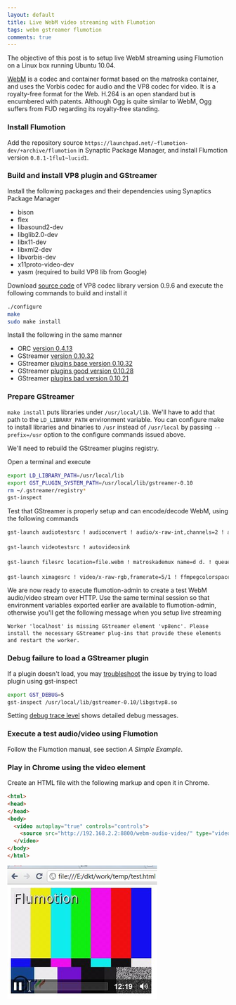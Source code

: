 ```yaml
---
layout: default
title: Live WebM video streaming with Flumotion
tags: webm gstreamer flumotion
comments: true
---
```


The objective of this post is to setup live WebM streaming using Flumotion on a Linux box running Ubuntu 10.04.

[WebM](http://www.webmproject.org) is a codec and container format based on the matroska container, and uses the Vorbis codec for audio and the VP8 codec for video. It is a royalty-free format for the Web. H.264 is an open standard but is encumbered with patents. Although Ogg is quite similar to WebM, Ogg suffers from FUD regarding its royalty-free standing.

### Install Flumotion

Add the repository source `https://launchpad.net/~flumotion-dev/+archive/flumotion` in Synaptic Package Manager, and install Flumotion version `0.8.1-1flu1~lucid1`.

### Build and install VP8 plugin and GStreamer

Install the following packages and their dependencies using Synaptics Package Manager

* bison
* flex
* libasound2-dev
* libglib2.0-dev
* libx11-dev
* libxml2-dev
* libvorbis-dev
* x11proto-video-dev
* yasm (required to build VP8 lib from Google)

Download [source code](http://code.google.com/p/webm) of VP8 codec library version 0.9.6 and execute the following commands to build and install it

```bash
./configure
make
sudo make install
```

Install the following in the same manner

* ORC [version 0.4.13](https://gstreamer.freedesktop.org/projects/orc.html)
* GStreamer [version 0.10.32](http://gstreamer.freedesktop.org/src/gstreamer/)
* GStreamer [plugins base version 0.10.32](http://gstreamer.freedesktop.org/src/gst-plugins-base/)
* GStreamer [plugins good version 0.10.28](http://gstreamer.freedesktop.org/src/gst-plugins-good/)
* GStreamer [plugins bad version 0.10.21](http://gstreamer.freedesktop.org/src/gst-plugins-bad/)

### Prepare GStreamer

`make install` puts libraries under `/usr/local/lib`. We'll have to add that path to the `LD_LIBRARY_PATH` environment variable. You can configure make to install libraries and binaries to `/usr` instead of `/usr/local` by passing `--prefix=/usr` option to the configure commands issued above.

We'll need to rebuild the GStreamer plugins registry.

Open a terminal and execute

```bash
export LD_LIBRARY_PATH=/usr/local/lib
export GST_PLUGIN_SYSTEM_PATH=/usr/local/lib/gstreamer-0.10
rm ~/.gstreamer/registry*
gst-inspect
```

Test that GStreamer is properly setup and can encode/decode WebM, using the following commands

```bash
gst-launch audiotestsrc ! audioconvert ! audio/x-raw-int,channels=2 ! alsasink

gst-launch videotestsrc ! autovideosink

gst-launch filesrc location=file.webm ! matroskademux name=d d. ! queue ! vp8dec ! ffmpegcolorspace ! autovideosink d. ! queue ! vorbisdec ! audioconvert ! audioresample ! alsasink

gst-launch ximagesrc ! video/x-raw-rgb,framerate=5/1 ! ffmpegcolorspace ! vp8enc ! queue ! mux. audiotestsrc ! audioconvert ! audioresample ! vorbisenc ! queue ! mux. webmmux name="mux" ! filesink location=desktop.webm
```

We are now ready to execute flumotion-admin to create a test WebM audio/video stream over HTTP. Use the same terminal session so that environment variables exported earlier are available to flumotion-admin, otherwise you'll get the following message when you setup live streaming

```text
Worker 'localhost' is missing GStreamer element 'vp8enc'. Please install the necessary GStreamer plug-ins that provide these elements and restart the worker.
```

### Debug failure to load a GStreamer plugin

If a plugin doesn't load, you may [troubleshoot](http://gstreamer.freedesktop.org/data/doc/gstreamer/head/faq/html/chapter-troubleshooting.html) the issue by trying to load plugin using gst-inspect

```bash
export GST_DEBUG=5
gst-inspect /usr/local/lib/gstreamer-0.10/libgstvp8.so
```

Setting [debug trace level](https://gstreamer.freedesktop.org/documentation/plugin-development/appendix/checklist-element.html#debugging) shows detailed debug messages.

### Execute a test audio/video using Flumotion

Follow the Flumotion manual, see section _A Simple Example_.

### Play in Chrome using the video element

Create an HTML file with the following markup and open it in Chrome.

```html
<html>
<head>
</head>
<body>
  <video autoplay="true" controls="controls">
    <source src="http://192.168.2.2:8800/webm-audio-video/" type="video/webm">
  </video>
</body>
</html>
```

![Flumotion](/assets/img/flumotion.jpg)
